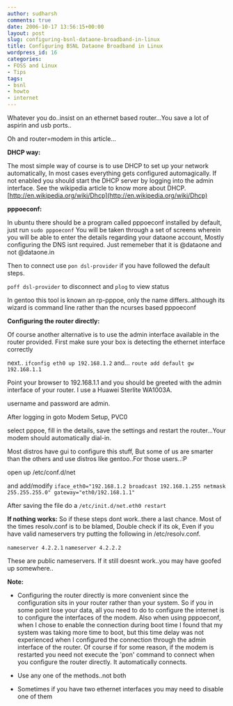 ```yaml
---
author: sudharsh
comments: true
date: 2006-10-17 13:56:15+00:00
layout: post
slug: configuring-bsnl-dataone-broadband-in-linux
title: Configuring BSNL Dataone Broadband in Linux
wordpress_id: 16
categories:
- FOSS and Linux
- Tips
tags:
- bsnl
- howto
- internet
---
```


Whatever you do..insist on an ethernet based router...You save a lot of aspirin and usb ports..

Oh and router=modem in this article...

**DHCP way:**

The most simple way of course is to use DHCP to set up your network automatically, In most cases everything gets configured automagically. If not enabled you should start the DHCP server by logging into the admin interface. See the wikipedia article to know more about DHCP.
[http://en.wikipedia.org/wiki/Dhcp](http://en.wikipedia.org/wiki/Dhcp)

**pppoeconf:**

In ubuntu there should be a program called pppoeconf installed by default, just run
`sudo pppoeconf`
You will be taken through a set of screens wherein you will be able to enter the details regarding your dataone account, Mostly configuring the DNS isnt required. Just rememeber that it is <user>@dataone and not <user>@dataone.in

Then to connect use
`pon dsl-provider`
if you have followed the default steps.

`poff dsl-provider`
to disconnect and
`plog`
to view status

In gentoo this tool is known an rp-pppoe, only the name differs..although its wizard is command line rather than the ncurses based pppoeconf

**Configuring the router directly:**

Of course another alternative is to use the admin interface available in the router provided. First make sure your box is detecting the ethernet interface correctly

next..
`ifconfig eth0 up 192.168.1.2`
and...
`route add default gw 192.168.1.1`

Point your browser to 192.168.1.1 and you should be greeted with the admin interface of your router. I use a Huawei Sterlite WA1003A.

username and password are admin.

After logging in goto Modem Setup, PVC0

select pppoe, fill in the details, save the settings and restart the router...Your modem should automatically dial-in.

Most distros have gui to configure this stuff, But some of us are smarter than the others and use distros like gentoo..For those users..:P

open up /etc/conf.d/net

and add/modify
`iface_eth0="192.168.1.2 broadcast 192.168.1.255 netmask 255.255.255.0"
gateway="eth0/192.168.1.1"`

After saving the file do a
`/etc/init.d/net.eth0 restart`

**If nothing works:**
So if  these steps dont work..there a last chance. Most of the times resolv.conf is to be blamed, Double check if its ok, Even if you have valid nameservers try putting the following in /etc/resolv.conf.

`nameserver 4.2.2.1`
`nameserver 4.2.2.2`

These are public nameservers.
If it still doesnt work..you may have goofed up somewhere..

**Note:**



	
  * Configuring the router directly is more convenient since the configuration sits in your router rather than your system. So if you in some point lose your data, all you need to do to configure the internet is to configure the interfaces of the modem. Also  when using pppoeconf,   when I chose to enable the connection during boot time I found that my system was taking more time to boot, but this time delay was not experienced when I configured the connection through the admin interface of the router. Of course if for some reason, if the modem is restarted you need not execute the 'pon' command to connect when you configure the router directly. It automatically connects.

	
  * Use any one of the methods..not both

	
  * Sometimes if you have two ethernet interfaces you may need to disable one of them


